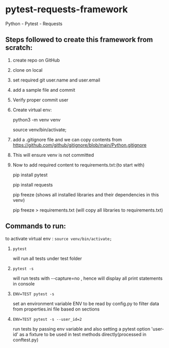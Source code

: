 # pytest-requests-framework
Python - Pytest - Requests

## Steps followed to create this framework from scratch:

1. create repo on GitHub
2. clone on local
3. set required git user.name and user.email
4. add a sample file and commit
5. Verify proper commit user
6. Create virtual env:

    python3 -m venv venv

    source venv/bin/activate;
7. add a .gitignore file and we can copy contents from https://github.com/github/gitignore/blob/main/Python.gitignore
8. This will ensure venv is not committed
9. Now to add required content to requirements.txt:(to start with)
    
    pip install pytest

    pip install requests

    pip freeze
   (shows all installed libraries and their dependencies in this venv)

    pip freeze > requirements.txt
   (will copy all libraries to requirements.txt)


## Commands to run:

to activate virtual env : `source venv/bin/activate;  `

1. `pytest`

   will run all tests under test folder
2. `pytest -s`
   
   will run tests with  --capture=no , hence will display all print statements in console
3. `ENV=TEST pytest -s`

   set an environment variable ENV to be read by config.py to filter data from properties.ini file based on sections
4. `ENV=TEST pytest -s --user_id=2`

   run tests by passing env variable and also setting a pytest option 'user-id' as a fixture to be used in test methods directly(processed in conftest.py)
